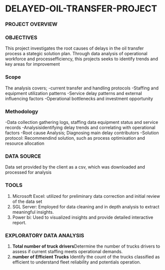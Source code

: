 # DELAYED-OIL-TRANSFER-PROJECT

### PROJECT OVERVIEW

### OBJECTIVES
This project investigates the root causes of delays in the oil transfer process a stategic solution plan. Through data analysis of operational workforce and processefficiency, this projects seeks to identify trends and key areas for improvement

### Scope
The analysis covers;
-current transfer and handling protocols
-Staffing and equipment utilization patterns
-Service delay patterns and external influencing factors
-Operational bottlenecks and investment opportunity

### Methodology
-Data collection gathering logs, staffing data equipment status and service records
-Analysisidentifying delay trends and correlating with operational factors
-Root cause Analysis; Diagnosing main delay contributors
-Solution protocol: Recommendind solution, such as process optimixation and resource allocation

### DATA SOURCE
Data set provided by the client as a csv, which was downloaded and processed for analysis

### TOOLS
1. Microsoft Excel: utilized for preliminary data correction and initial review of the data set
2. SGL Server: Employed for data cleaning and in depth analysis to extract meaningful insights.
3. Power bi: Used to visualized insights and provide detailed interactive report.

### EXPLORATORY DATA ANALYSIS
1. **Total number of truck drivers**Determine the number of trucks drivers to assess if current staffing meets operational demands.
2. **number of Efficient Trucks** Identify the count of the trucks classified as efficient to understand fleet reliability and potentials operation.



